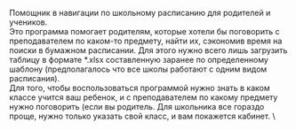 Помощник в навигации по школьному расписанию для родителей и учеников. \
Это программа помогает родителям, которые хотели бы поговорить с преподавателем по каком-то предмету, найти их, сэкономив время на поиски в бумажном расписании. Для этого нужно всего лишь загрузить таблицу в формате *.xlsx составленную заранее по определенному шаблону (предполагалось что все школы работают с одним видом расписания). \
Для того, чтобы воспользоваться программой нужно знать в каком классе учится ваш ребенок, и с преподавателем по какому предмету нужно поговорить (если вы родитель. Для школьника все гораздо проще, нужно только указать свой класс, и вам покажется кабинет. \
